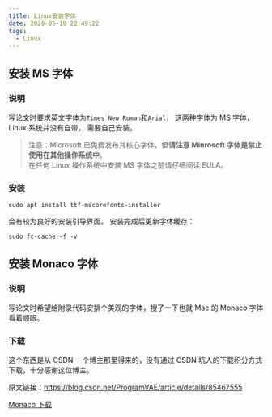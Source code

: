 ```yaml
---
title: Linux安装字体
date: 2020-05-10 22:49:22
tags:
  - Linux
---
```


## 安装 MS 字体

### 说明

写论文时要求英文字体为`Times New Roman`和`Arial`，
这两种字体为 MS 字体，
Linux 系统并没有自带，
需要自己安装。

> 注意：Microsoft 已免费发布其核心字体，但**请注意 Minrosoft 字体是禁止使用在其他操作系统中**。  
> 在任何 Linux 操作系统中安装 MS 字体之前请仔细阅读 EULA。

### 安装

`sudo apt install ttf-mscorefonts-installer`

会有较为良好的安装引导界面。
安装完成后更新字体缓存：

`sudo fc-cache -f -v`

## 安装 Monaco 字体

### 说明

写论文时希望给附录代码安排个美观的字体，搜了一下也就 Mac 的 Monaco 字体看着顺眼。

### 下载

这个东西是从 CSDN 一个博主那里得来的，没有通过 CSDN 坑人的下载积分方式下载，十分感谢这位博主。

原文链接：<https://blog.csdn.net/ProgramVAE/article/details/85467555>

[Monaco 下载](/download/Monaco.zip)
